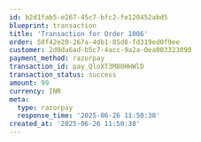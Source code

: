 ```yaml
---
id: b2d1fab5-e267-45c7-bfc2-fe120452abd5
blueprint: transaction
title: 'Transaction for Order 1006'
order: 58f42e20-267a-4db1-85d8-fd319ed0f9ee
customer: 2d0da6ad-b5c7-4acc-9a2a-0ea003323090
payment_method: razorpay
transaction_id: pay_QloXT3M80HHWlD
transaction_status: success
amount: 99
currency: INR
meta:
  type: razorpay
  response_time: '2025-06-26 11:50:38'
created_at: '2025-06-26 11:50:38'
---
```

